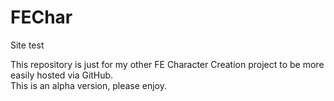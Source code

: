 # FEChar
Site test<br>

This repository is just for my other FE Character Creation project to be more easily hosted via GitHub. <br>
This is an alpha version, please enjoy. 
